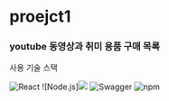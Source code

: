 # proejct1
### youtube 동영상과 취미 용품 구매 목록

사용 기술 스택

![React](https://img.shields.io/badge/React-20232A?style=flat&logo=react&logoColor=61DAFB)
![Node.js]<img src="https://img.shields.io/badge/node.js-339933?style=for-the-badge&logo=Node.js&logoColor=white">
![Swagger](https://img.shields.io/badge/Swagger-85EA2D?style=flat&logo=Swagger&logoColor=white)
![npm](https://img.shields.io/badge/npm-v6.14.13-blue?logo=npm)

